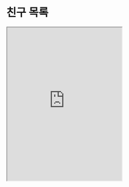 # 친구 목록

<iframe
  loading="lazy" title="Python Playground" src="https://trinket.io/embed/python3/9e26723d8a" height="400" />

